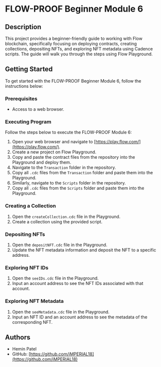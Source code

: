 # FLOW-PROOF Beginner Module 6

## Description

This project provides a beginner-friendly guide to working with Flow blockchain, specifically focusing on deploying contracts, creating collections, depositing NFTs, and exploring NFT metadata using Cadence scripts. The guide will walk you through the steps using Flow Playground.

## Getting Started

To get started with the FLOW-PROOF Beginner Module 6, follow the instructions below:

### Prerequisites

- Access to a web browser.

### Executing Program

Follow the steps below to execute the FLOW-PROOF Module 6:

1. Open your web browser and navigate to [https://play.flow.com/](https://play.flow.com/).
2. Create a new project on Flow Playground.
3. Copy and paste the contract files from the repository into the Playground and deploy them.
4. Navigate to the `Transaction` folder in the repository.
5. Copy all `.cdc` files from the `Transaction` folder and paste them into the Playground.
6. Similarly, navigate to the `Scripts` folder in the repository.
7. Copy all `.cdc` files from the `Scripts` folder and paste them into the Playground.

### Creating a Collection

1. Open the `createCollection.cdc` file in the Playground.
2. Create a collection using the provided script.

### Depositing NFTs

1. Open the `depositNFT.cdc` file in the Playground.
2. Update the NFT metadata information and deposit the NFT to a specific address.

### Exploring NFT IDs

1. Open the `seeIDs.cdc` file in the Playground.
2. Input an account address to see the NFT IDs associated with that account.

### Exploring NFT Metadata

1. Open the `seeMetadata.cdc` file in the Playground.
2. Input an NFT ID and an account address to see the metadata of the corresponding NFT.

## Authors

- Hemin Patel
- GitHub: [https://github.com/iMPERIAL18](https://github.com/iMPERIAL18)
